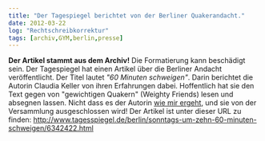 ```yaml
---
title: "Der Tagespiegel berichtet von der Berliner Quakerandacht."
date: 2012-03-22
log: "Rechtschreibkorrektur"
tags: [archiv,GYM,berlin,presse]
---
```

**Der Artikel stammt aus dem Archiv!** Die Formatierung kann beschädigt sein.
Der Tagespiegel hat einen Artikel über die Berliner Andacht veröffentlicht. Der Titel lautet <i>"60 Minuten schweigen"</i>. Darin berichtet die Autorin Claudia Keller von ihren Erfahrungen dabei. Hoffentlich hat sie den Text gegen von "gewichtigen Quakern" (Weighty Friends)  lesen und absegnen lassen. Nicht dass es der Autorin <a href="http://www.the-independent-friend.de/?q=node/766">wie mir ergeht</a>, und sie von der Versammlung ausgeschlossen wird! Der Artikel ist unter dieser URL zu finden: http://www.tagesspiegel.de/berlin/sonntags-um-zehn-60-minuten-schweigen/6342422.html 
